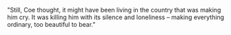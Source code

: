 "Still, Coe thought, it might have been living in the country that was making him cry. It was killing him with its silence and loneliness – making everything ordinary, too beautiful to bear."
